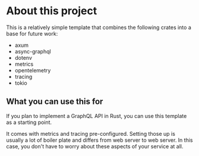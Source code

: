 # About this project

This is a relatively simple template that combines the following crates into a base for future work:

- axum
- async-graphql
- dotenv
- metrics
- opentelemetry
- tracing
- tokio

## What you can use this for

If you plan to implement a GraphQL API in Rust, you can use this template as a starting point.

It comes with metrics and tracing pre-configured. Setting those up is usually a lot of boiler plate and differs from web server to web server. In this case, you don't have to worry about these aspects of your service at all.
